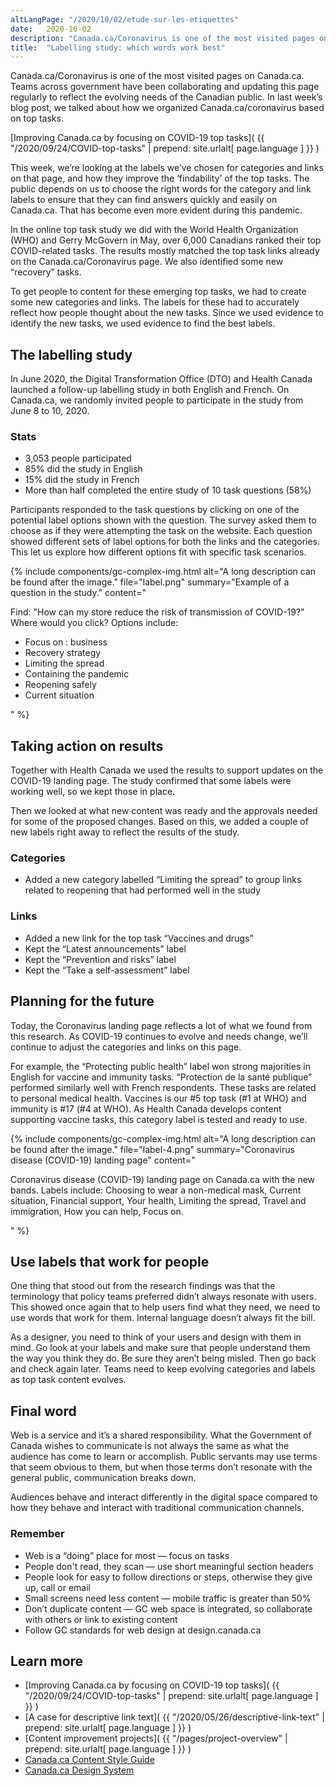```yaml
---
altLangPage: "/2020/10/02/etude-sur-les-etiquettes"
date:   2020-10-02
description: "Canada.ca/Coronavirus is one of the most visited pages on Canada.ca. This week, we’re looking at the labels we’ve chosen for categories and links on that page, and how they improve the ‘findability’ of the top tasks."
title:  "Labelling study: which words work best"
---
```

Canada.ca/Coronavirus is one of the most visited pages on Canada.ca. Teams across government have been collaborating and updating this page regularly to reflect the evolving needs of the Canadian public. In last week’s blog post, we talked about how we organized Canada.ca/coronavirus based on top tasks.

[Improving Canada.ca by focusing on COVID-19 top tasks]( {{ "/2020/09/24/COVID-top-tasks" | prepend: site.urlalt[ page.language ] }} )

This week, we’re looking at the labels we’ve chosen for categories and links on that page, and how they improve the ‘findability’ of the top tasks. The public depends on us to choose the right words for the category and link labels to ensure that they can find answers quickly and easily on Canada.ca. That has become even more evident during this pandemic.

In the online top task study we did with the World Health Organization (WHO) and Gerry McGovern in May, over 6,000 Canadians ranked their top COVID-related tasks. The results mostly matched the top task links already on the Canada.ca/Coronavirus page. We also identified some new “recovery” tasks.

To get people to content for these emerging top tasks, we had to create some new categories and links. The labels for these had to accurately reflect how people thought about the new tasks.  Since we used evidence to identify the new tasks, we used evidence to find the best labels.

## The labelling study

In June 2020, the Digital Transformation Office (DTO) and Health Canada launched a follow-up labelling study in both English and French. On Canada.ca, we randomly invited people to participate in the study from June 8 to 10, 2020.

### Stats
* 3,053 people participated
* 85% did the study in English
* 15% did the study in French
* More than half completed the entire study of 10 task questions (58%)

Participants responded to the task questions by clicking on one of the potential label options shown with the question. The survey asked them to choose as if they were attempting the task on the website.  Each question showed different sets of label options for both the links and the categories. This let us explore how different options fit with specific task scenarios.

{% include components/gc-complex-img.html
   alt="A long description can be found after the image."
   file="label.png"
   summary="Example of a question in the study."
   content="<p>Find: &quot;How can my store reduce the risk of transmission of COVID-19?&quot; Where would you click? Options include:</p>
  <ul>
    <li>Focus on&nbsp;: business</li>
    <li>Recovery strategy</li>
    <li>Limiting the spread</li>
    <li>Containing the pandemic</li>
    <li>Reopening safely</li>
    <li>Current situation</li>
  </ul>"
%}

## Taking action on results
Together with Health Canada we used the results to support updates on the COVID-19 landing page. The study confirmed that some labels were working well, so we kept those in place.

Then we looked at what new content was ready and the approvals needed for some of the proposed changes. Based on this, we added a couple of new labels right away to reflect the results of the study.

### Categories

* Added a new category labelled  “Limiting the spread” to group links related to reopening that had performed well in the study

### Links

* Added a new link for the top task “Vaccines and drugs”
* Kept the “Latest announcements” label
* Kept the “Prevention and risks” label
* Kept the “Take a self-assessment” label

## Planning for the future

Today, the Coronavirus landing page reflects a lot of what we found from this research. As COVID-19 continues to evolve and needs change, we’ll continue to adjust the categories and links on this page.

For example, the “Protecting public health” label won strong majorities in English for vaccine and immunity tasks. “Protection de la santé publique” performed similarly well with French respondents. These tasks are related to personal medical health. Vaccines is our #5 top task (#1 at WHO) and immunity is #17 (#4 at WHO). As Health Canada develops content supporting vaccine tasks,  this category label is tested and ready to use.

{% include components/gc-complex-img.html
   alt="A long description can be found after the image."
   file="label-4.png"
   summary="Coronavirus disease (COVID-19) landing page"
   content="<p>Coronavirus disease (COVID-19) landing page on Canada.ca with the new bands. Labels include: Choosing to wear a non-medical mask, Current situation, Financial support, Your health, Limiting the spread, Travel and immigration, How you can help, Focus on.</p>"
%}

## Use labels that work for people

One thing that stood out from the research findings was that the terminology that policy teams preferred didn’t always resonate with users. This showed once again that to help users find what they need, we need to use words that work for them. Internal language doesn’t always fit the bill.

As a designer, you need to think of your users and design with them in mind. Go look at your labels and make sure that people understand them the way you think they do. Be sure they aren’t being misled. Then go back and check again later. Teams need to keep evolving categories and labels as top task content evolves.

## Final word

Web is a service and it’s a shared responsibility. What the Government of Canada wishes to communicate is not always the same as what the audience has come to learn or accomplish. Public servants may use terms that seem obvious to them, but when those terms don’t resonate with the general public, communication breaks down.

Audiences behave and interact differently in the digital space compared to how they behave and interact with traditional communication channels.

### Remember

* Web is a “doing” place for most — focus on tasks
* People don't read, they scan — use short meaningful section headers
* People look for easy to follow directions or steps, otherwise they give up, call or email
* Small screens need less content — mobile traffic is greater than 50%
* Don’t duplicate content — GC web space is integrated, so collaborate with others or link to existing content
* Follow GC standards for web design at design.canada.ca

## Learn more

* [Improving Canada.ca by focusing on COVID-19 top tasks]( {{ "/2020/09/24/COVID-top-tasks" | prepend: site.urlalt[ page.language ] }} )
* [A case for descriptive link text]( {{ "/2020/05/26/descriptive-link-text" | prepend: site.urlalt[ page.language ] }} )
* [Content improvement projects]( {{ "/pages/project-overview" | prepend: site.urlalt[ page.language ] }} )
* [Canada.ca Content Style Guide](https://www.canada.ca/en/treasury-board-secretariat/services/government-communications/canada-content-style-guide.html)
* [Canada.ca Design System](https://www.canada.ca/en/government/about/design-system.html)


